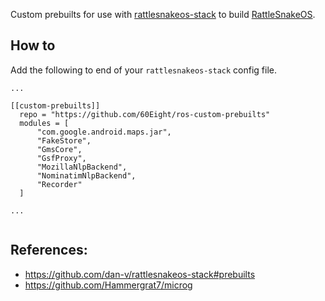 Custom prebuilts for use with [rattlesnakeos-stack](https://github.com/dan-v/rattlesnakeos-stack) to build [RattleSnakeOS](https://github.com/RattlesnakeOS).  

## How to
Add the following to end of your `rattlesnakeos-stack` config file.
```
...

[[custom-prebuilts]]
  repo = "https://github.com/60Eight/ros-custom-prebuilts"
  modules = [
      "com.google.android.maps.jar",
      "FakeStore",
      "GmsCore",
      "GsfProxy",
      "MozillaNlpBackend",
      "NominatimNlpBackend",
      "Recorder"
  ]

...
  
```

## References:
- https://github.com/dan-v/rattlesnakeos-stack#prebuilts
- https://github.com/Hammergrat7/microg
